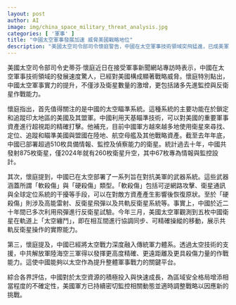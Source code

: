 ```yaml
---
layout: post
author: AI
image: img/china_space_military_threat_analysis.jpg
categories: [ '軍事' ]
title: "中國太空軍事發展加速 威脅美國戰略地位"
description: "美國太空司令部司令懷庭警告，中國在太空軍事技術領域突飛猛進，已成美軍重大威脅；從瞄準與監控系統到反衛星武器多管齊下，推動解放軍軍力整合，區域安全格局充滿變數。"
---
```

美國太空司令部司令史蒂芬·懷庭近日在接受軍事新聞網站專訪時表示，中國在太空軍事技術領域的發展速度驚人，已經對美國構成顯著戰略威脅。懷庭特別點出，中國太空軍事實力的提升，不僅涉及衛星數量的激增，更包括諸多先進監控與反衛星作戰能力。

懷庭指出，首先值得關注的是中國的太空瞄準系統。這種系統的主要功能在於鎖定和追蹤印太地區的美國及其盟軍。中國利用天基瞄準技術，可以對美國的重要軍事資產進行超視距的精確打擊。他補充，目前中國軍方越來越多地使用衛星來尋找、定位、追蹤和瞄準美國與盟國在陸地、航空母艦及其他戰略資產。截至去年年底，中國已部署超過510枚具備情報、監控及偵察能力的衛星。統計過去十年，中國共發射875枚衛星，僅2024年就有260枚衛星升空，其中67枚專為情報與監控設計。

其次，懷庭提到，中國已在太空部署了一系列旨在對抗美軍的武器系統。這些武器涵蓋所謂「軟殺傷」與「硬殺傷」類型。「軟殺傷」包括可逆網路攻擊、衛星通訊與全球定位系統的干擾等手段，可以在對敵方資產產生影響後恢復原狀。至於「硬殺傷」則涉及高能雷射、反衛星飛彈以及共軌反衛星系統等。事實上，中國於近二十年間已多次利用飛彈進行反衛星試驗。今年三月，美國太空軍觀測到五枚中國衛星在軌道上「太空纏鬥」，即在相互間進行協調同步、可精確操縱的移動，展示共軌反衛星操作的實際能力。

第三，懷庭提及，中國已經將太空戰力深度融入傳統軍力體系。透過太空技術的支援，中共解放軍陸海空三軍得以發揮更高度精確、更遠距離及更具殺傷力量的作戰能力。這使中國能夠以太空作為提升整體軍事戰力的關鍵平台。

綜合各界評估，中國對於太空資源的積極投入與快速成長，為區域安全格局增添相當程度的不確定性，美國軍方已持續密切監控相關動態並適時調整戰略以因應新的挑戰。